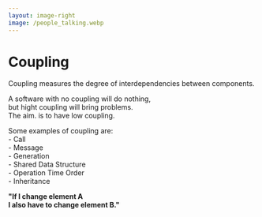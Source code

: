 ```yaml
---
layout: image-right
image: /people_talking.webp
---
```


# Coupling

<p v-click>
  Coupling measures the degree of interdependencies between components.
</p>
<p v-click>
  A software with 
  <span v-mark.mark.yellow=2>no coupling</span>
  will 
  <span v-mark.mark.yellow=2>do nothing</span>,
  <br>
  but
  <span v-mark.mark.yellow=2>hight coupling</span>
  will 
  <span v-mark.mark.yellow=2>bring problems</span>.
  <br>
  The 
  <span v-mark.mark.green=2>aim</span>.
  is to have 
  <span v-mark.mark.green=2>low coupling</span>.
  
</p>

<p v-click>
  Some examples of coupling are:
  <br>- Call
  <br>- Message
  <br>- Generation
  <br>- Shared Data Structure
  <br>- Operation Time Order
  <br>- Inheritance
</p>

<strong v-click>
"If I change element A
<br>
I also have to change element B."
</strong>

